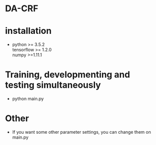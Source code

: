 # DA-CRF
# installation
* python >= 3.5.2    
  tensorflow >= 1.2.0    
  numpy >=1.11.1
  
# Training, developmenting and testing simultaneously    
* python main.py

# Other
* If you want some other parameter settings, you can change them on main.py
